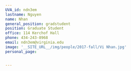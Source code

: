 ```yaml
---
UVA_id: ndn3em
lastname: Nguyen
name: Nhan
general_position: gradstudent
position: Graduate Student
office: 114 Kerchof Hall
phone: 434-243-8968
email: ndn3em@virginia.edu
image: '__SITE_URL__/img/people/2017-fall/Vi Nhan.jpg'
personal_page:


---
```

